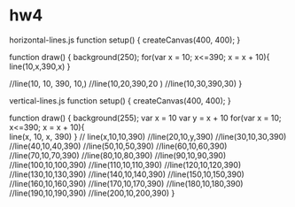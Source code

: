 # hw4

horizontal-lines.js
function setup() {
  createCanvas(400, 400);
}

function draw() {
  background(250);
  for(var x = 10; x<=390; x = x + 10){
    line(10,x,390,x)
  }
  
  //line(10, 10, 390, 10,)
  //line(10,20,390,20 )
  //line(10,30,390,30)
}

vertical-lines.js
function setup() {
  createCanvas(400, 400);
}

function draw() {
  background(255);
var x = 10
var y = x + 10
for(var x = 10; x<=390; x = x + 10){  
	line(x, 10, x, 390)
}
 // line(x,10,10,390)
  //line(20,10,y,390)
  //line(30,10,30,390)
  //line(40,10,40,390)
  //line(50,10,50,390)
  //line(60,10,60,390)
  //line(70,10,70,390)
  //line(80,10,80,390)
  //line(90,10,90,390)
  //line(100,10,100,390)
  //line(110,10,110,390)
  //line(120,10,120,390)
  //line(130,10,130,390)
  //line(140,10,140,390)
  //line(150,10,150,390)
  //line(160,10,160,390)
  //line(170,10,170,390)
  //line(180,10,180,390)
  //line(190,10,190,390)
  //line(200,10,200,390)
}
